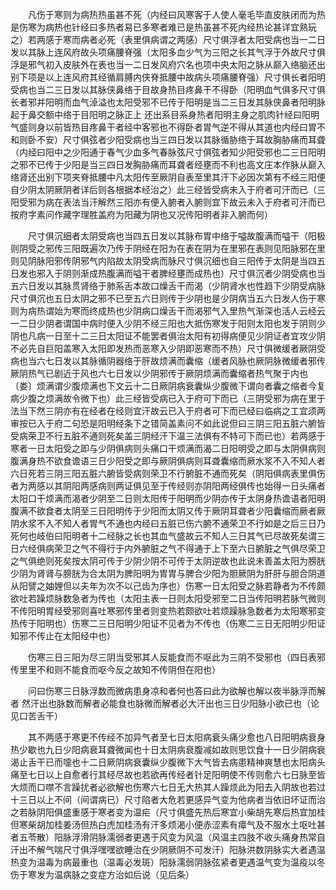 <!-- { "loadSidebar": true } -->
　　凡伤于寒则为病热热虽甚不死（内经曰风寒客于人使人毫毛毕直皮肤闭而为热是伤寒为病热也针经曰多热者易已多寒者难已是热虽甚不死内经热论甚详宜熟玩之）若两感于寒而病者必死（表里俱病谓之两感）尺寸俱浮者太阳受病也当一二日发以其脉上连风府故头项痛腰脊强（太阳多血少气为三阳之长其气浮于外故尺寸俱浮是邪气初入皮肤外在表也当一二日发风府穴名也项中央太阳之脉从巅入络脑还出别下项是以上连风府其经循肩膊内侠脊抵腰中故病头项痛腰脊强）尺寸俱长者阳明受病也当二三日发以其脉侠鼻络于目故身热目疼鼻干不得卧（阳明血气俱多尺寸俱长者邪并阳明而血气淖溢也太阳受邪不已传于阳明是当二三日发其脉侠鼻者阳明脉起于鼻交额中络于目阳明之脉正上 还出系目系身热者阳明主身之肌肉针经曰阳明气盛则身以前皆热目疼鼻干者经中客邪也不得卧者胃气逆不得从其道也内经曰胃不和则卧不安）尺寸俱弦者少阳受病也当三四日发以其脉循胁络于耳故胸胁痛而耳聋（内经曰阳中之少阳通于春气少血多气春脉弦尺寸俱弦者知少阳受邪也二三日阳明之邪不已传于少阳是当三四日发胸胁痛而耳聋者经壅而不利也高文庄本作脉从巅入络肾还出别下项夹脊抵腰中凡太阳传至厥阴自表至里其汗下必因次第有不经三阳便自少阴太阴厥阴者详后则各根据本经治之）此三经皆受病未入于府者可汗而已（三阳受邪为病在表法当汗解然三阳亦有便入腑者入腑则宜下故云未入于府者可汗而已按府字素问作藏字理胜盖府为阳藏为阴也又况传阳明者非入腑而何）

　　尺寸俱沉细者太阴受病也当四五日发以其脉布胃中络于嗌故腹满而嗌干（阳极则阴受之邪传三阳既遍次乃传于阴经在阳为在表在阴为在里邪在表则见阳脉邪在里则见阴脉阳邪传阴邪气内陷故太阴受病而脉尺寸俱沉细也自三阳传于太阴是当四五日发也邪入于阴则渐成热腹满而嗌干者脾经壅而成热也）尺寸俱沉者少阴受病也当五六日发以其脉贯肾络于肺系舌本故口燥舌干而渴（少阴肾水也性趋下少阴受病脉尺寸俱沉也五日太阴之邪不已至五六日则传于少阴也是少阴病当五六日发人伤于寒则为病热谓始为寒而终成热也少阴病口燥舌干而渴邪气入里热气渐深也活人云经云一二日少阴者谓国中病时便入少阴不经三阳也大抵伤寒发于阳则太阳也发于阴则少阴也凡病一日至十二三日太阳证不能罢者俱治太阳有初得病便见少阴证者宜攻少阴不必先自巨阳盖寒入太阳即发热而恶寒入少阴即恶寒而不热）尺寸俱微缓者厥阴受病也当六七日发以其脉循阴器络于肝故烦满而囊缩（缓者风脉也厥阴脉微缓者邪传厥阴热气已剧近于风也六七日发以少阴邪传于厥阴烦满而囊缩者热气聚于内也〔娄〕烦满谓少腹烦满也下文云十二日厥阴病衰囊纵少腹微下谓向者囊之缩者今复病少腹之烦满故令微下也）此三经皆受病已入于府可下而已（三阴受邪为病在里于法当下然三阴亦有在经者在经则宜汗故云已入于府者可下而已经曰临病之工宜须两审按已入于府二句恐是阳明经条下之错简盖素问不如此说但曰三阴三阳五脏六腑皆受病荣卫不行五脏不通则死矣盖三阴经汗下温三法俱有不特可下而已也）若两感于寒者一日太阳受之即与少阴俱病则头痛口干烦满而渴二日阳明受之即与太阴俱病则腹满身热不欲食谵语三日少阳受之即与厥阴俱病则耳聋囊缩而厥水浆不入不知人者六日死若三阴三阳五脏六腑皆受病则荣卫不行腑脏不通而死矣（阴阳俱病表里俱伤者为两感以其阴阳两感病则两证俱见至于传经则亦阴阳两经俱传也始得一日头痛者太阳口干烦满而渴者少阴至二日则太阳传于阳明而少阴亦传于太阴身热谵语者阳明腹满不欲食者太阴至三日阳明传于少阳而太阴又传于厥阴耳聋者少阳囊缩而厥者厥阴水浆不入不知人者胃气不通也内经曰五脏已伤六腑不通荣卫不行如是之后三日乃死何也岐伯曰阳明者十二经脉之长也其血气盛故云不知人三日其气已尽故死矣谓三日六经俱病荣卫之气不得行于内外腑脏之气不得通于上下至六日腑脏之气俱尽荣卫之气俱绝则死矣按太阴可传于少阴少阴不可传于太阴逆故也此说未善盖太阳为膀胱少阴为肾肾与膀胱为合太阴为脾阳明为胃胃与脾合少阳为胆厥阴为肝肝与胆合阴道从阳譬之妯娌但以夫年为次不以己齿为序也）伤寒一日太阳受之脉若静者为不传颇欲吐若躁烦脉数急者为传也（太阳主表一日则太阳受邪至二日当传阳明若脉气微则不传阳明胃经受邪则喜吐寒邪传里者则变热若颇欲吐若烦躁脉急数者为太阳寒邪变热传于阳明也）伤寒二三日阳明少阳证不见者为不传也（伤寒二三日无阳明少阳证知邪不传止在太阳经中也）

　　伤寒三日三阳为尽三阴当受邪其人反能食而不呕此为三阴不受邪也（四日表邪传里里不和则不能食而呕今反之故知不传阴但在阳也）

　　问曰伤寒三日脉浮数而微病患身凉和者何也答曰此为欲解也解以夜半脉浮而解者 然汗出也脉数而解者必能食也脉微而解者必大汗出也三日少阳脉小欲已也（论见口苦舌干）

　　其不两感于寒更不传经不加异气者至七日太阳病衰头痛少愈也八日阳明病衰身热少歇也九日少阳病衰耳聋微闻也十日太阴病衰腹减如故则思饮食十一日少阴病衰渴止舌干已而嚏也十二日厥阴病衰囊纵少腹微下大气皆去病患精神爽慧也太阳病头痛至七日以上自愈者行其经尽故也若欲再传经者针足阳明使不传则愈六七日脉至皆大烦而口噤不言躁扰者必欲解也伤寒六七日无大热其人躁烦此为阳去入阴故也若过十三日以上不间（间谓病已）尺寸陷者大危若更感异气变为他病者当依旧坏证而治之若脉阴阳俱盛重感于寒者变为温疟（尺寸俱盛先热后寒宜小柴胡先寒后热宜加桂但寒柴胡加桂姜汤但热白虎加桂汤有汗多烦渴小便赤涩素有瘴气及不服水土呕吐甚者五苓散）阳脉浮滑阴脉濡弱者更遇于风变为风温（风温主四肢不收头痛身热常自汗出不解气喘尺寸俱浮嘿嘿欲睡治在少阴厥阴不可发汗）阳脉洪数阴脉实大者遇温热变为温毒为病最重也（温毒必发斑）阳脉濡弱阴脉弦紧者更遇温气变为温疫以冬伤于寒发为温病脉之变症方治如后说（见后条）


